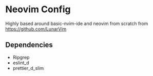 # Neovim Config
Highly based around basic-nvim-ide and neovim from scratch from https://github.com/LunarVim

## Dependencies
- Ripgrep
- eslint_d
- prettier_d_slim

